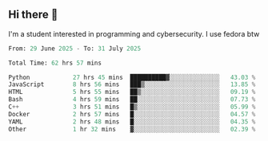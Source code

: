 ## Hi there 👋

I'm a student interested in programming and cybersecurity. I use fedora btw
<!--START_SECTION:waka-->

```python
From: 29 June 2025 - To: 31 July 2025

Total Time: 62 hrs 57 mins

Python            27 hrs 45 mins  ██████████▓░░░░░░░░░░░░░░   43.03 %
JavaScript        8 hrs 56 mins   ███▒░░░░░░░░░░░░░░░░░░░░░   13.85 %
HTML              5 hrs 55 mins   ██▒░░░░░░░░░░░░░░░░░░░░░░   09.19 %
Bash              4 hrs 59 mins   ██░░░░░░░░░░░░░░░░░░░░░░░   07.73 %
C++               3 hrs 51 mins   █▒░░░░░░░░░░░░░░░░░░░░░░░   05.99 %
Docker            2 hrs 57 mins   █░░░░░░░░░░░░░░░░░░░░░░░░   04.57 %
YAML              2 hrs 48 mins   █░░░░░░░░░░░░░░░░░░░░░░░░   04.35 %
Other             1 hr 32 mins    ▓░░░░░░░░░░░░░░░░░░░░░░░░   02.39 %
```

<!--END_SECTION:waka-->
